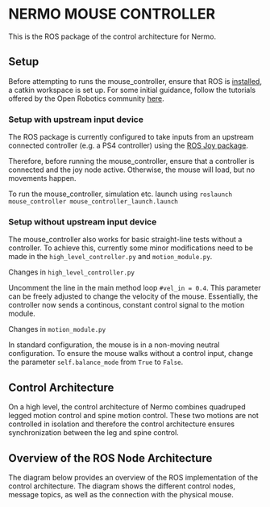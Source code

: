 # NERMO MOUSE CONTROLLER

This is the ROS package of the control architecture for Nermo. 

## Setup
Before attempting to runs the mouse_controller, ensure that ROS is [installed](http://wiki.ros.org/noetic/Installation), a catkin workspace is set up. For some initial guidance, follow the tutorials offered by the Open Robotics community [here](http://wiki.ros.org/ROS/Tutorials). 

### Setup with upstream input device
The ROS package is currently configured to take inputs from an upstream connected controller (e.g. a PS4 controller) using the [ROS Joy package](http://wiki.ros.org/joy). 

Therefore, before running the mouse_controller, ensure that a controller is connected and the joy node active. Otherwise, the mouse will load, but no movements happen. 

To run the mouse_controller, simulation etc. launch using 
`roslaunch mouse_controller mouse_controller_launch.launch`

### Setup without upstream input device
The mouse_controller also works for basic straight-line tests without a controller. To achieve this, currently some minor modifications need to be made in the `high_level_controller.py` and `motion_module.py`.

Changes in `high_level_controller.py`

Uncomment the line in the main method loop `#vel_in = 0.4`. This parameter can be freely adjusted to change the velocity of the mouse. Essentially, the controller now sends a continous, constant control signal to the motion module.

Changes in `motion_module.py` 

In standard configuration, the mouse is in a non-moving neutral configuration. To ensure the mouse walks without a control input, change the parameter `self.balance_mode` from `True` to `False`. 

## Control Architecture
On a high level, the control architecture of Nermo combines quadruped legged motion control and spine motion control. These two motions are not controlled in isolation and therefore the control architecture ensures synchronization between the leg and spine control. 

## Overview of the ROS Node Architecture
The diagram below provides an overview of the ROS implementation of the control architecture. The diagram shows the different control nodes, message topics, as well as the connection with the physical mouse. 
